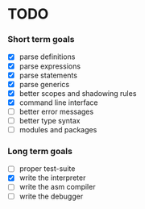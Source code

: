 # TODO

### Short term goals

- [x] parse definitions
- [x] parse expressions
- [x] parse statements
- [x] parse generics
- [x] better scopes and shadowing rules
- [x] command line interface
- [ ] better error messages
- [ ] better type syntax
- [ ] modules and packages

### Long term goals

- [ ] proper test-suite
- [x] write the interpreter
- [ ] write the asm compiler
- [ ] write the debugger